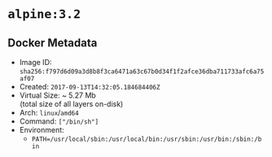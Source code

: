 # `alpine:3.2`

## Docker Metadata

- Image ID: `sha256:f797d6d09a3d8b8f3ca6471a63c67b0d34f1f2afce36dba711733afc6a75af07`
- Created: `2017-09-13T14:32:05.184684406Z`
- Virtual Size: ~ 5.27 Mb  
  (total size of all layers on-disk)
- Arch: `linux`/`amd64`
- Command: `["/bin/sh"]`
- Environment:
  - `PATH=/usr/local/sbin:/usr/local/bin:/usr/sbin:/usr/bin:/sbin:/bin`
